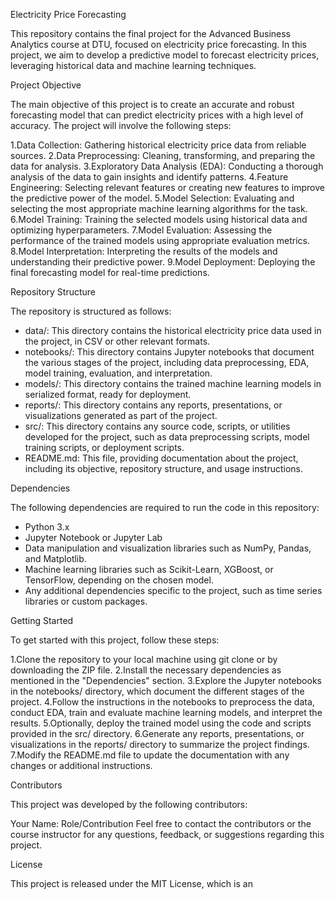 Electricity Price Forecasting

This repository contains the final project for the Advanced Business Analytics course at DTU, focused on electricity price forecasting. In this project, we aim to develop a predictive model to forecast electricity prices, leveraging historical data and machine learning techniques.

Project Objective

The main objective of this project is to create an accurate and robust forecasting model that can predict electricity prices with a high level of accuracy. The project will involve the following steps:

1.Data Collection: Gathering historical electricity price data from reliable sources.
2.Data Preprocessing: Cleaning, transforming, and preparing the data for analysis.
3.Exploratory Data Analysis (EDA): Conducting a thorough analysis of the data to gain insights and identify patterns.
4.Feature Engineering: Selecting relevant features or creating new features to improve the predictive power of the model.
5.Model Selection: Evaluating and selecting the most appropriate machine learning algorithms for the task.
6.Model Training: Training the selected models using historical data and optimizing hyperparameters.
7.Model Evaluation: Assessing the performance of the trained models using appropriate evaluation metrics.
8.Model Interpretation: Interpreting the results of the models and understanding their predictive power.
9.Model Deployment: Deploying the final forecasting model for real-time predictions.

Repository Structure

The repository is structured as follows:

* data/: This directory contains the historical electricity price data used in the project, in CSV or other relevant formats.
* notebooks/: This directory contains Jupyter notebooks that document the various stages of the project, including data preprocessing, EDA, model training, evaluation, and interpretation.
* models/: This directory contains the trained machine learning models in serialized format, ready for deployment.
* reports/: This directory contains any reports, presentations, or visualizations generated as part of the project.
* src/: This directory contains any source code, scripts, or utilities developed for the project, such as data preprocessing scripts, model training scripts, or deployment scripts.
* README.md: This file, providing documentation about the project, including its objective, repository structure, and usage instructions.

Dependencies

The following dependencies are required to run the code in this repository:

* Python 3.x
* Jupyter Notebook or Jupyter Lab
* Data manipulation and visualization libraries such as NumPy, Pandas, and Matplotlib.
* Machine learning libraries such as Scikit-Learn, XGBoost, or TensorFlow, depending on the chosen model.
* Any additional dependencies specific to the project, such as time series libraries or custom packages.

Getting Started

To get started with this project, follow these steps:

1.Clone the repository to your local machine using git clone or by downloading the ZIP file.
2.Install the necessary dependencies as mentioned in the "Dependencies" section.
3.Explore the Jupyter notebooks in the notebooks/ directory, which document the different stages of the project.
4.Follow the instructions in the notebooks to preprocess the data, conduct EDA, train and evaluate machine learning models, and interpret the results.
5.Optionally, deploy the trained model using the code and scripts provided in the src/ directory.
6.Generate any reports, presentations, or visualizations in the reports/ directory to summarize the project findings.
7.Modify the README.md file to update the documentation with any changes or additional instructions.

Contributors

This project was developed by the following contributors:

Your Name: Role/Contribution
Feel free to contact the contributors or the course instructor for any questions, feedback, or suggestions regarding this project.

License

This project is released under the MIT License, which is an
